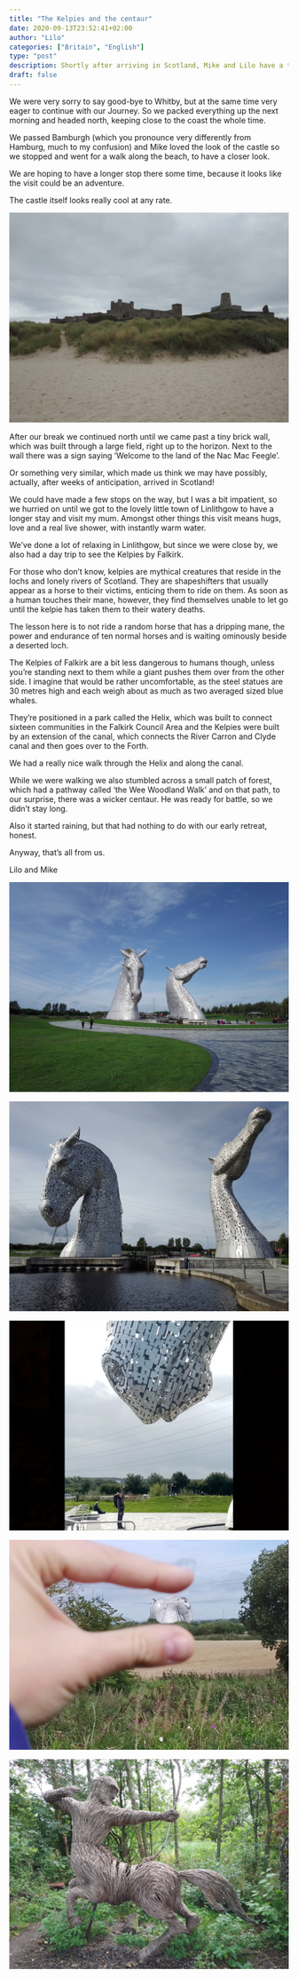 ```yaml
---
title: "The Kelpies and the centaur"
date: 2020-09-13T23:52:41+02:00
author: "Lilo"
categories: ["Britain", "English"]
type: "post"
description: Shortly after arriving in Scotland, Mike and Lilo have a trip filled with scottish myths and wicker magic.
draft: false
---
```




We were very sorry to say good-bye to Whitby, but at the same time very eager to continue with our Journey. So we packed everything up the next morning and headed north, keeping close to the coast the whole time. 

We passed Bamburgh (which you pronounce very differently from Hamburg, much to my confusion) and Mike loved the look of the castle so we stopped and went for a walk along the beach, to have a closer look. 

We are hoping to have a longer stop there some time, because it looks like the visit could be an adventure. 

The castle itself looks really cool at any rate. 

![Bamburgh castle on the beach](0_bamburgh.jpg)

After our break we continued north until we came past a tiny brick wall, which was built through a large field, right up to the horizon. Next to the wall there was a sign saying ‘Welcome to the land of the Nac Mac Feegle’. 

Or something very similar, which made us think we may have possibly, actually, after weeks of anticipation, arrived in Scotland! 

We could have made a few stops on the way, but I was a bit impatient, so we hurried on until we got to the lovely little town of Linlithgow to have a longer stay and visit my mum. Amongst other things this visit means hugs, love and a real live shower, with instantly warm water. 

We’ve done a lot of relaxing in Linlithgow, but since we were close by, we also had a day trip to see the Kelpies by Falkirk. 

For those who don’t know, kelpies are mythical creatures that reside in the lochs and lonely rivers of Scotland. They are shapeshifters that usually appear as a horse to their victims, enticing them to ride on them. As soon as a human touches their mane, however, they find themselves unable to let go until the kelpie has taken them to their watery deaths. 

The lesson here is to not ride a random horse that has a dripping mane, the power and endurance of ten normal horses and is waiting ominously beside a deserted loch.  

The Kelpies of Falkirk are a bit less dangerous to humans though, unless you’re standing next to them while a giant pushes them over from the other side. I imagine that would be rather uncomfortable, as the steel statues are 30 metres high and each weigh about as much as two averaged sized blue whales.

They’re positioned in a park called the Helix, which was built to connect sixteen communities in the Falkirk Council Area and the Kelpies were built by an extension of the canal, which connects the River Carron and Clyde canal and then goes over to the Forth.

We had a really nice walk through the Helix and along the canal. 

While we were walking we also stumbled across a small patch of forest, which had a pathway called ‘the Wee Woodland Walk’ and on that path, to our surprise, there was a wicker centaur. He was ready for battle, so we didn’t stay long. 

Also it started raining, but that had nothing to do with our early retreat, honest. 

Anyway, that’s all from us. 

Lilo and Mike



<div class="swiper-container"><div class="swiper-wrapper"><div class="swiper-slide">

![The Kelpies](1_falkirk.jpg)

</div><div class="swiper-slide">

![The Kelpies again](2_falkirk.jpg)

</div><div class="swiper-slide">

![Mike and the Kelpies](3_falkirk.jpg)

</div><div class="swiper-slide">

![The Kelpies in miniature](4_falkirk.jpg)

</div><div class="swiper-slide">

![The centaur](5_falkirk.jpg)

</div></div><div class="swiper-button-prev"></div><div class="swiper-button-next"></div></div>

